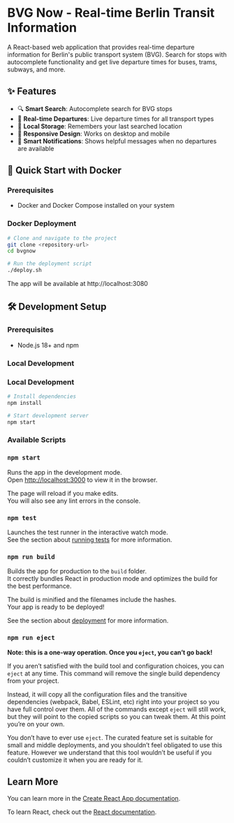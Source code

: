 # BVG Now - Real-time Berlin Transit Information

A React-based web application that provides real-time departure information for Berlin's public transport system (BVG). Search for stops with autocomplete functionality and get live departure times for buses, trams, subways, and more.

## ✨ Features

- 🔍 **Smart Search**: Autocomplete search for BVG stops
- 🚌 **Real-time Departures**: Live departure times for all transport types
- 💾 **Local Storage**: Remembers your last searched location
- 📱 **Responsive Design**: Works on desktop and mobile
- 🚫 **Smart Notifications**: Shows helpful messages when no departures are available

## 🚀 Quick Start with Docker

### Prerequisites
- Docker and Docker Compose installed on your system

### Docker Deployment
```bash
# Clone and navigate to the project
git clone <repository-url>
cd bvgnow

# Run the deployment script
./deploy.sh
```

The app will be available at http://localhost:3080

## 🛠 Development Setup

### Prerequisites
- Node.js 18+ and npm

### Local Development

### Local Development

```bash
# Install dependencies
npm install

# Start development server
npm start
```

### Available Scripts

### `npm start`

Runs the app in the development mode.\
Open [http://localhost:3000](http://localhost:3000) to view it in the browser.

The page will reload if you make edits.\
You will also see any lint errors in the console.

### `npm test`

Launches the test runner in the interactive watch mode.\
See the section about [running tests](https://facebook.github.io/create-react-app/docs/running-tests) for more information.

### `npm run build`

Builds the app for production to the `build` folder.\
It correctly bundles React in production mode and optimizes the build for the best performance.

The build is minified and the filenames include the hashes.\
Your app is ready to be deployed!

See the section about [deployment](https://facebook.github.io/create-react-app/docs/deployment) for more information.

### `npm run eject`

**Note: this is a one-way operation. Once you `eject`, you can’t go back!**

If you aren’t satisfied with the build tool and configuration choices, you can `eject` at any time. This command will remove the single build dependency from your project.

Instead, it will copy all the configuration files and the transitive dependencies (webpack, Babel, ESLint, etc) right into your project so you have full control over them. All of the commands except `eject` will still work, but they will point to the copied scripts so you can tweak them. At this point you’re on your own.

You don’t have to ever use `eject`. The curated feature set is suitable for small and middle deployments, and you shouldn’t feel obligated to use this feature. However we understand that this tool wouldn’t be useful if you couldn’t customize it when you are ready for it.

## Learn More

You can learn more in the [Create React App documentation](https://facebook.github.io/create-react-app/docs/getting-started).

To learn React, check out the [React documentation](https://reactjs.org/).
